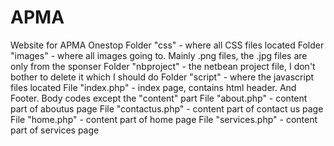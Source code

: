 # APMA
Website for APMA Onestop
Folder "css" - where all CSS files located
Folder "images" - where all images going to. Mainly .png files, the .jpg files are only from the sponser
Folder "nbproject" - the netbean project file, I don't bother to delete it which I should do
Folder "script" - where the javascript files located
File "index.php" - index page, contains html header. And Footer. Body codes except the "content" part
File "about.php" - content part of aboutus page
File "contactus.php" - content part of contact us page
File "home.php" - content part of home page
File "services.php" - content part of services page

